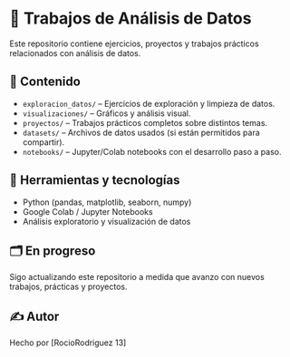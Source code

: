 # 🧠 Trabajos de Análisis de Datos 

Este repositorio contiene ejercicios, proyectos y trabajos prácticos relacionados con análisis de datos.

## 📁 Contenido

- `exploracion_datos/` – Ejercicios de exploración y limpieza de datos.
- `visualizaciones/` – Gráficos y análisis visual.
- `proyectos/` – Trabajos prácticos completos sobre distintos temas.
- `datasets/` – Archivos de datos usados (si están permitidos para compartir).
- `notebooks/` – Jupyter/Colab notebooks con el desarrollo paso a paso.

## 📌 Herramientas y tecnologías

- Python (pandas, matplotlib, seaborn, numpy)
- Google Colab / Jupyter Notebooks
- Análisis exploratorio y visualización de datos

## 🗂️ En progreso

Sigo actualizando este repositorio a medida que avanzo con nuevos trabajos, prácticas y proyectos.

## ✍️ Autor

Hecho por [RocioRodriguez 13]
